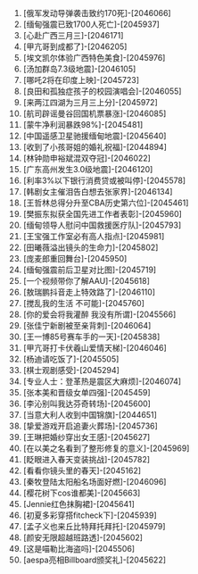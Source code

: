 
1. [俄军发动导弹袭击致约170死]-[2046066]
1. [缅甸强震已致1700人死亡]-[2045937]
1. [心赴广西三月三]-[2046171]
1. [甲亢哥到成都了]-[2046205]
1. [埃文凯尔体验广西特色美食]-[2045976]
1. [汤加群岛7.3级地震]-[2046105]
1. [哪吒2将在印度上映]-[2045723]
1. [良田和孤独症孩子的校园演唱会]-[2046055]
1. [来两江四湖为三月三上分]-[2045972]
1. [航司辟谣曼谷回国机票暴涨]-[2046085]
1. [蒙牛净利润暴跌98%]-[2045481]
1. [中国遥感卫星驰援缅甸地震]-[2045640]
1. [收到了小孩哥姐的婚礼祝福]-[2044894]
1. [林钟勋申裕斌混双夺冠]-[2046022]
1. [广东高州发生3.0级地震]-[2046120]
1. [利率3%以下银行消费贷或被叫停]-[2045578]
1. [韩剧女主催泪告白想去张家界]-[2046134]
1. [王哲林总得分升至CBA历史第六位]-[2045461]
1. [樊振东拟获全国先进工作者表彰]-[2045960]
1. [缅甸领导人慰问中国救援医疗队]-[2045793]
1. [王宝强工作室必有高人指点]-[2045981]
1. [田曦薇溢出镜头的生命力]-[2045802]
1. [庞麦郎重回舞台]-[2045950]
1. [缅甸强震前后卫星对比图]-[2045719]
1. [一个视频带你了解AAU]-[2045618]
1. [敖瑞鹏抖音走上特效路了]-[2046110]
1. [搅乱我的生活 不可能]-[2045760]
1. [你的爱会将我灌醉 我没有所谓]-[2045566]
1. [张佳宁新剧被至亲背刺]-[2046064]
1. [王一博85号赛车手的一天]-[2045838]
1. [甲亢哥打卡伏羲山爱情天梯]-[2046046]
1. [杨迪请吃饭了]-[2045505]
1. [棋士观剧感受]-[2045294]
1. [专业人士：登革热是震区大麻烦]-[2046074]
1. [张本美和晋级女单四强]-[2045459]
1. [李沁别叫我达芬奇转场]-[2045600]
1. [当意大利人收到中国锦旗]-[2044651]
1. [挚爱游戏开启追妻火葬场]-[2045736]
1. [王琳把婚纱穿出女王感]-[2045627]
1. [在以美之名看到了整形修复的意义]-[2045969]
1. [眨眼进入春天变装挑战]-[2045782]
1. [看看你镜头里的春天]-[2045162]
1. [秦牧登陆太阳船名场面好燃]-[2046096]
1. [樱花树下cos谁都美]-[2045663]
1. [Jennie红色抹胸裙]-[2045641]
1. [初夏多彩穿搭fitcheck下]-[2045939]
1. [孟子义也来丘比特拜托拜托]-[2045979]
1. [颜安无限超越班路透]-[2045602]
1. [这是喵勒比海盗吗]-[2045506]
1. [aespa亮相Billboard颁奖礼]-[2045622]